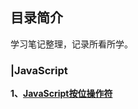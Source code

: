 ## 目录简介   
学习笔记整理，记录所看所学。   
### |JavaScript  
**1、[JavaScript按位操作符](https://github.com/btea/my-blog/issues/1)**   
